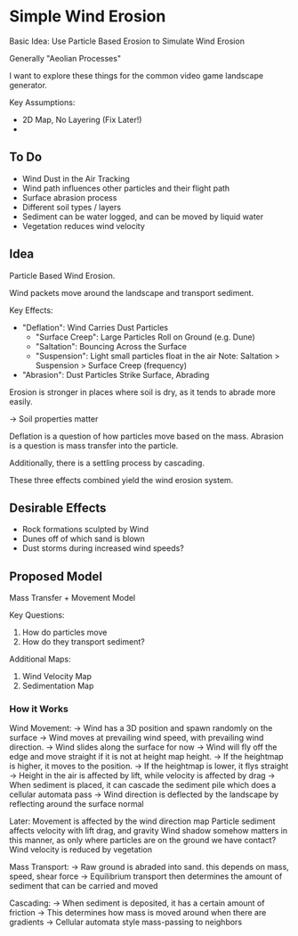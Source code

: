# Simple Wind Erosion

Basic Idea: Use Particle Based Erosion to Simulate Wind Erosion

Generally "Aeolian Processes"

I want to explore these things for the common video game landscape generator.

Key Assumptions:
- 2D Map, No Layering (Fix Later!)
-

## To Do
- Wind Dust in the Air Tracking
- Wind path influences other particles and their flight path
- Surface abrasion process
- Different soil types / layers
- Sediment can be water logged, and can be moved by liquid water
- Vegetation reduces wind velocity

## Idea

Particle Based Wind Erosion.

Wind packets move around the landscape and transport sediment.

Key Effects:
- "Deflation": Wind Carries Dust Particles
    - "Surface Creep": Large Particles Roll on Ground (e.g. Dune)
    - "Saltation": Bouncing Across the Surface
    - "Suspension": Light small particles float in the air
    Note: Saltation > Suspension > Surface Creep (frequency)
- "Abrasion": Dust Particles Strike Surface, Abrading

Erosion is stronger in places where soil is dry, as it tends to abrade more easily.

-> Soil properties matter

Deflation is a question of how particles move based on the mass.
Abrasion is a question is mass transfer into the particle.

Additionally, there is a settling process by cascading.

These three effects combined yield the wind erosion system.

## Desirable Effects
- Rock formations sculpted by Wind
- Dunes off of which sand is blown
- Dust storms during increased wind speeds?

## Proposed Model
Mass Transfer + Movement Model

Key Questions:
1. How do particles move
2. How do they transport sediment?

Additional Maps:
1. Wind Velocity Map
2. Sedimentation Map

### How it Works

Wind Movement:
-> Wind has a 3D position and spawn randomly on the surface
-> Wind moves at prevailing wind speed, with prevailing wind direction.
-> Wind slides along the surface for now
-> Wind will fly off the edge and move straight if it is not at height map height.
-> If the heightmap is higher, it moves to the position.
-> If the heightmap is lower, it flys straight
-> Height in the air is affected by lift, while velocity is affected by drag
-> When sediment is placed, it can cascade the sediment pile which does a cellular automata pass
-> Wind direction is deflected by the landscape by reflecting around the surface normal

Later:
  Movement is affected by the wind direction map
  Particle sediment affects velocity with lift drag, and gravity
  Wind shadow somehow matters in this manner, as only where particles are on the ground we have contact?
  Wind velocity is reduced by vegetation

Mass Transport:
-> Raw ground is abraded into sand. this depends on mass, speed, shear force
-> Equilibrium transport then determines the amount of sediment that can be carried and moved

Cascading:
-> When sediment is deposited, it has a certain amount of friction
-> This determines how mass is moved around when there are gradients
-> Cellular automata style mass-passing to neighbors
